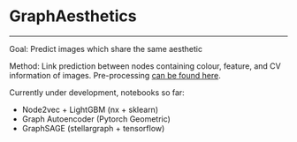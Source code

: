 # GraphAesthetics
---
Goal: Predict images which share the same aesthetic

Method: Link prediction between nodes containing colour, feature, and CV information of images. Pre-processing [can be found here](https://github.com/kokostino/GraphAesthetics-PreProcessing).

Currently under development, notebooks so far:

- Node2vec + LightGBM (nx + sklearn)
- Graph Autoencoder (Pytorch Geometric)
- GraphSAGE (stellargraph + tensorflow)
